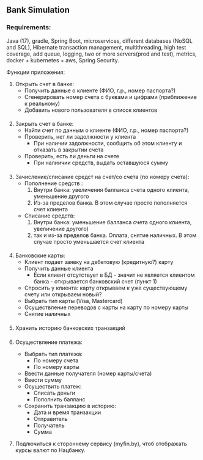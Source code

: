 ## Bank Simulation
### Requirements:
Java (17), gradle, Spring Boot, microservices, different databases (NoSQL and SQL),
Hibernate transaction management, multithreading, high test coverage, add queue, logging,
two or more servers(prod and test), metrics, docker + kubernetes + aws, Spring Security.

Функции приложения: 
1) Открыть счет в банке:
    - Получить данные о клиенте (ФИО, г.р., номер паспорта?)
    - Сгенерировать номер счета с буквами и цифрами (приближение к реальному)
    - Добавить нового пользователя в список клиентов

####
2) Закрыть счет в банке:
    - Найти счет по данным о клиенте (ФИО, г.р., номер паспорта?)
    - Проверить, нет ли задолжности у клиента
      - При наличии задолжности, сообщить об этом клиенту и отказать в закрытии счета
    - Проверить, есть ли деньги на счете
      - При налиичии средств, выдать оставшуюся сумму

####
3) Зачисление/списание средст на счет/со счета (по номеру счета):
    - Пополнение средств : 
      1) Внутри банка: увеличения балланса счета одного клиента, уменьшение другого
      2) Из-за пределов банка. В этом случае просто пополняется счет клиента
    - Списание средств:
        1) Внутри банка: уменьшение балланса счета одного клиента, увеличение другого)
        2) так и из-за пределов банка. Оплата, снятие наличных. В этом случае просто уменьшается счет клиента

####
4) Банковские карты:
    - Клиент подает заявку на дебетовую (кредитную?) карту
    - Получить данные клиента
      - Если клиент отсутствует в БД - значит не является клиентом банка - открывается 
        банковский счет (пункт 1)
    - Спросить у клиента: карту открываем к уже существующему счету или открываем новый?
    - Выбрать тип карты (Visa, Mastercard)
    - Осуществление переводов с карты на карту по номеру карты
    - Снятие наличных

####

5) Хранить историю банковских транзакций
####

6) Осуществление платежа:
   - Выбрать тип платежа: 
     - По номеру счета
     - По номеру карты
   - Ввести данные получателя (номер карты/счета)
   - Ввести сумму
   - Осуществить платеж:
     - Списать деньги
     - Пополнить балланс
   - Сохранить транзакцию в историю:
     - Дата и время транзакции
     - Отправитель
     - Получатель
     - Сумма
     
7) Подлючиться к стороннему сервису (myfin.by), чтоб отображать курсы валют по Нацбанку.
####